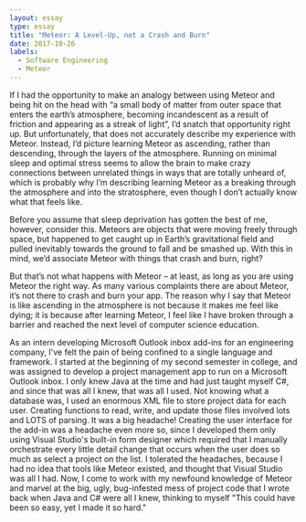 ```yaml
---
layout: essay
type: essay
title: "Meteor: A Level-Up, not a Crash and Burn"
date: 2017-10-26
labels:
  - Software Engineering
  - Meteor
---
```


If I had the opportunity to make an analogy between using Meteor and being hit on the head with “a small body of matter from outer space that enters the earth’s atmosphere, becoming incandescent as a result of friction and appearing as a streak of light”, I’d snatch that opportunity right up.  But unfortunately, that does not accurately describe my experience with Meteor. Instead, I’d picture learning Meteor as ascending, rather than descending, through the layers of the atmosphere. Running on minimal sleep and optimal stress seems to allow the brain to make crazy connections between unrelated things in ways that are totally unheard of, which is probably why I’m describing learning Meteor as a breaking through the atmosphere and into the stratosphere, even though I don’t actually know what that feels like.

Before you assume that sleep deprivation has gotten the best of me, however, consider this. Meteors are objects that were moving freely through space, but happened to get caught up in Earth’s gravitational field and pulled inevitably towards the ground to fall and be smashed up. With this in mind, we’d associate Meteor with things that crash and burn, right?

But that’s not what happens with Meteor – at least, as long as you are using Meteor the right way. As many various complaints there are about Meteor, it’s not there to crash and burn your app. The reason why I say that Meteor is like ascending in the atmosphere is not because it makes me feel like dying; it is because after learning Meteor, I feel like I have broken through a barrier and reached the next level of computer science education. 

As an intern developing Microsoft Outlook inbox add-ins for an engineering company, I've felt the pain of being confined to a single language and framework. I started at the beginning of my second semester in college, and was assigned to develop a project management app to run on a Microsoft Outlook inbox. I only knew Java at the time and had just taught myself C#, and since that was all I knew, that was all I used. Not knowing what a database was, I used an enormous XML file to store project data for each user. Creating functions to read, write, and update those files involved lots and LOTS of parsing. It was a big headache! Creating the user interface for the add-in was a headache even more so, since I developed them only using Visual Studio's built-in form designer which required that I manually orchestrate every little detail change that occurs when the user does so much as select a project on the list. I tolerated the headaches, because I had no idea that tools like Meteor existed, and thought that Visual Studio was all I had. Now, I come to work with my newfound knowledge of Meteor and marvel at the big, ugly, bug-infested mess of project code that I wrote back when Java and C# were all I knew, thinking to myself "This could have been so easy, yet I made it so hard."




